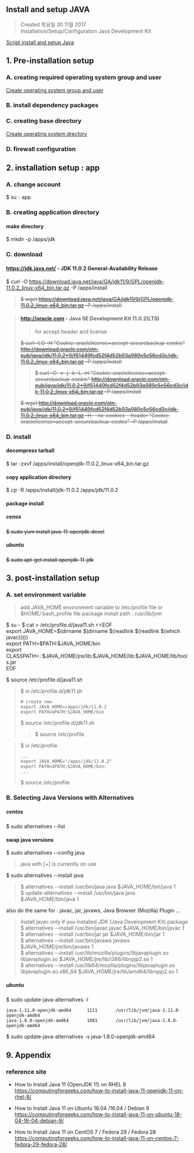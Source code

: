 ## Install and setup JAVA

>Created 목요일 30 11월 2017  
Installation/Setup/Configuration Java Development Kit

[Script install and setup Java](install.n.setup.script.md)

## 1. Pre-installation setup

### A. creating required operating system group and user

[Create operating system group and user](/reference.notes/TA/system/create.account.n.group.md)

### B. install dependency packages

### C. creating base directory

[Create operating system drectory](/reference.notes/TA/system/create.directory.md)

### D. firewall configuration

## 2. installation setup : app

### A. change account

$ su - app

### B. creating application directory

#### make directory
$ mkdir -p /apps/jdk

### C. download

#### https://jdk.java.net/ - JDK 11.0.2 General-Availability Release
$ curl -O https://download.java.net/java/GA/jdk11/9/GPL/openjdk-11.0.2_linux-x64_bin.tar.gz -P /apps/install
>~~$ wget https://download.java.net/java/GA/jdk11/9/GPL/openjdk-11.0.2_linux-x64_bin.tar.gz -P /apps/install~~

>#### http://oracle.com - Java SE Development Kit 11.0.2(LTS)
>>for accept header and license
>
>~~$ curl -LO -H "Cookie: oraclelicense=accept-securebackup-cookie" http://download.oracle.com/otn-pub/java/jdk/11.0.2+9/f51449fcd52f4d52b93a989c5c56ed3c/jdk-11.0.2_linux-x64_bin.tar.gz -P /apps/install~~
>>~~$ curl -O -v -j -k -L -H "Cookie: oraclelicense=accept-securebackup-cookie" http://download.oracle.com/otn-pub/java/jdk/11.0.2+9/f51449fcd52f4d52b93a989c5c56ed3c/jdk-11.0.2_linux-x64_bin.tar.gz -P /apps/install~~
>
>~~$ wget http://download.oracle.com/otn-pub/java/jdk/11.0.2+9/f51449fcd52f4d52b93a989c5c56ed3c/jdk-11.0.2_linux-x64_bin.tar.gz -H --no-cookies --header "Cookie: oraclelicense=accept-securebackup-cookie" -P /apps/install~~

### D. install

#### decompress tarball
$ tar -zxvf /apps/install/openjdk-11.0.2_linux-x64_bin.tar.gz

#### copy application directory
$ cp -R /apps/install/jdk-11.0.2 /apps/jdk/11.0.2

#### package install
##### cenos
~~$ sudo yum install java-11-openjdk-devel~~
##### ubuntu
~~$ sudo apt-get install openjdk-11-jdk~~

## 3. post-installation setup

### A. set environment variable

> add JAVA_HOME environment variable to /etc/profile file or $HOME/.bash_profile file package install path : /usr/lib/jvm

$ su - 
$ cat > /etc/profile.d/java11.sh <<EOF  
export JAVA_HOME=$(dirname $(dirname $(readlink $(readlink $(which javac)))))  
export PATH=\$PATH:\$JAVA_HOME/bin  
export CLASSPATH=.:\$JAVA_HOME/jre/lib:\$JAVA_HOME/lib:\$JAVA_HOME/lib/tools.jar  
EOF

$ source /etc/profile.d/java11.sh

>$ vi /etc/profile.d/jdk11.sh
>```
># create new
>export JAVA_HOME=/apps/jdk/11.0.2
>export PATH=$PATH:$JAVA_HOME/bin
>```
>$ source /etc/profile.d/jdk11.sh
>>$ source /etc/profile

>$ vi /etc/profile
>```
>...
>export JAVA_HOME="/apps/jdk/11.0.2"
>export PATH=$PATH:$JAVA_HOME/bin:
>...
>```
>$ source /etc/profile

### B. Selecting Java Versions with Alternatives

##### centos
$ sudo alternatives --list

#### swap java versions
$ sudo alternatives --config java  
>  java with [+] is currently on use

$ sudo alternatives --install java  
> $ alternatives --install /usr/bin/java java $JAVA_HOME/bin/java 1  
> $ update-alternatives --install /usr/bin/java java $JAVA_HOME/bin/java 1

also do the same for :  javac, jar, javaws, Java Browser (Mozilla) Plugin ...  
> Install javac only if you installed JDK (Java Development Kit) package  
> $ alternatives --install /usr/bin/javac javac $JAVA_HOME/bin/javac 1  
> $ alternatives --install /usr/bin/jar jar $JAVA_HOME/bin/jar 1  
> $ alternatives --install /usr/bin/javaws javaws $JAVA_HOME/jre/bin/javaws 1  
> $ alternatives --install /usr/lib/mozilla/plugins/libjavaplugin.so libjavaplugin.so $JAVA_HOME/jre/lib/i386/libnpjp2.so 1  
> $ alternatives --install /usr/lib64/mozilla/plugins/libjavaplugin.so libjavaplugin.so.x86_64 $JAVA_HOME/jre/lib/amd64/libnpjp2.so 1

##### ubuntu
$ sudo update-java-alternatives -l
```
java-1.11.0-openjdk-amd64      1111       /usr/lib/jvm/java-1.11.0-openjdk-amd64
java-1.8.0-openjdk-amd64       1081       /usr/lib/jvm/java-1.8.0-openjdk-amd64
```

$ sudo update-java-alternatives -s java-1.8.0-openjdk-amd64

## 9. Appendix

### reference site

- How to Install Java 11 (OpenJDK 11) on RHEL 8  
https://computingforgeeks.com/how-to-install-java-11-openjdk-11-on-rhel-8/

- How to Install Java 11 on Ubuntu 18.04 /16.04 / Debian 9  
https://computingforgeeks.com/how-to-install-java-11-on-ubuntu-18-04-16-04-debian-9/

- How to Install Java 11 on CentOS 7 / Fedora 29 / Fedora 28  
https://computingforgeeks.com/how-to-install-java-11-on-centos-7-fedora-29-fedora-28/
